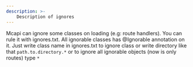 ```yaml
---
description: >-
    Description of ignores
---
```


Mcapi can ignore some classes on loading (e.g: route handlers). You can rule it with ignores.txt.
All ignorable classes has @Ignorable annotation on it. Just write class name in ignores.txt to ignore class or write directory like that `path.to.directory.*` or to ignore all ignorable objects (now is only routes) type `*`